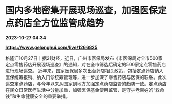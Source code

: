 # 国内多地密集开展现场巡查，加强医保定点药店全方位监管成趋势

**2023-10-27 04:34**

**https://www.gelonghui.com/live/1266825**

格隆汇10月27日｜据21财经，近日，广州市医保局发布《市医保局对全市500家定点零售药店开展现场巡查》的通知，对在全市筛选后确定的500家定点零售药店进行现场巡查。 近年来，国家医保局多次出台药店相关政策，包括定点药店纳入医保统筹报销、纳入门诊统筹管理等，进一步加深了零售药店与医保的联系。此次巡查定点药店，与今年以来从国家到地方加强定点药店监管的趋势一致。定点药店在民众日常医疗生活中分量加重，加强医保基金使用监管，是守护老百姓的“救命钱”和生命健康安全的重要举措。